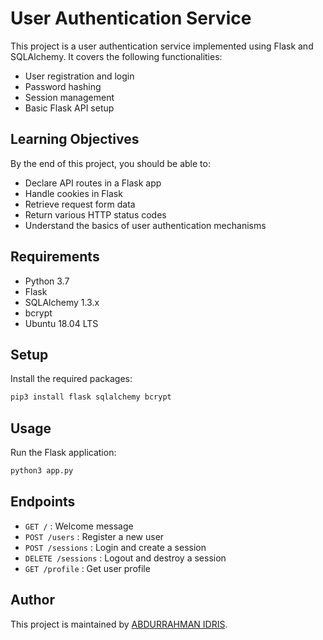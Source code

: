 # User Authentication Service

This project is a user authentication service implemented using Flask and SQLAlchemy. It covers the following functionalities:

- User registration and login
- Password hashing
- Session management
- Basic Flask API setup

## Learning Objectives

By the end of this project, you should be able to:

- Declare API routes in a Flask app
- Handle cookies in Flask
- Retrieve request form data
- Return various HTTP status codes
- Understand the basics of user authentication mechanisms

## Requirements

- Python 3.7
- Flask
- SQLAlchemy 1.3.x
- bcrypt
- Ubuntu 18.04 LTS

## Setup

Install the required packages:

```bash
pip3 install flask sqlalchemy bcrypt
```

## Usage

Run the Flask application:

```bash
python3 app.py
```

## Endpoints

- `GET /` : Welcome message
- `POST /users` : Register a new user
- `POST /sessions` : Login and create a session
- `DELETE /sessions` : Logout and destroy a session
- `GET /profile` : Get user profile

## Author

This project is maintained by [ABDURRAHMAN IDRIS](github.com/AbdurrahmanIdr).
